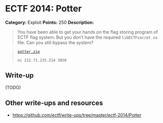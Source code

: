 # ECTF 2014: Potter

**Category:** Exploit
**Points:** 250
**Description:**

> You have been able to get your hands on the flag storing program of ECTF flag system. But you don’t have the required `libECTFsecret.so` file.
Can you still bypass the system?

> [`potter.zip`](potter.zip)
>
> `nc 212.71.235.214 3050`

## Write-up

(TODO)

## Other write-ups and resources

* <https://github.com/ectf/write-ups/tree/master/ectf-2014/Potter>
